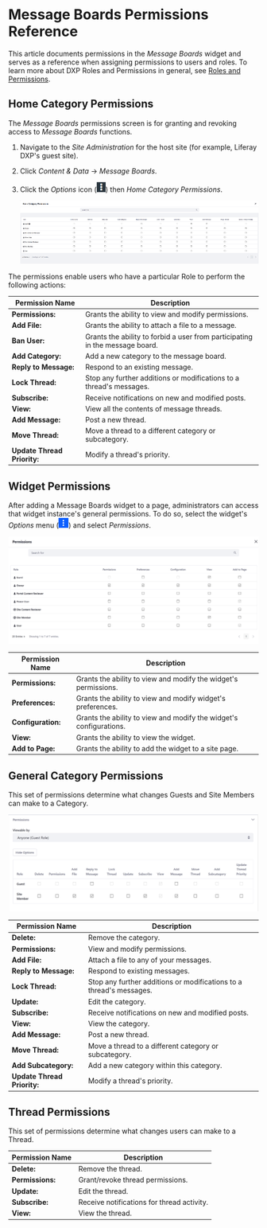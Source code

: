 # Message Boards Permissions Reference

This article documents permissions in the _Message Boards_ widget and serves as a reference when assigning permissions to users and roles. To learn more about DXP Roles and Permissions in general, see [Roles and Permissions](https://help.liferay.com/hc/articles/360017895212-Roles-and-Permissions).

## Home Category Permissions

The _Message Boards_ permissions screen is for granting and revoking access to _Message Boards_ functions.

1. Navigate to the _Site Administration_ for the host site (for example, Liferay DXP's guest site).
1. Click _Content & Data_ &rarr; _Message Boards_.
1. Click the _Options_ icon (![Options](./message-boards-permissions-reference/images/01.png)) then _Home Category Permissions_.

    ![Assigning Permissions to Site Roles](./message-boards-permissions-reference/images/03.png)

The permissions enable users who have a particular Role to perform the following actions:

| Permission Name             | Description                                                                  |
| --------------------------- | ---------------------------------------------------------------------------- |
| **Permissions:**            | Grants the ability to view and modify permissions.                           |
| **Add File:**               | Grants the ability to attach a file to a message.                            |
| **Ban User:**               | Grants the ability to forbid a user from participating in the message board. |
| **Add Category:**           | Add a new category to the message board.                                     |
| **Reply to Message:**       | Respond to an existing message.                                              |
| **Lock Thread:**            | Stop any further additions or modifications to a thread's messages.          |
| **Subscribe:**              | Receive notifications on new and modified posts.                             |
| **View:**                   | View all the contents of message threads.                                    |
| **Add Message:**            | Post a new thread.                                                           |
| **Move Thread:**            | Move a thread to a different category or subcategory.                        |
| **Update Thread Priority:** | Modify a thread's priority.                                                  |

## Widget Permissions

After adding a Message Boards widget to a page, administrators can access that widget instance's general permissions. To do so, select the widget's _Options_ menu (![Options](./message-boards-permissions-reference/images/02.png)) and select _Permissions_.

![Assigning Widget Permissions](./message-boards-permissions-reference/images/04.png)

| Permission Name    | Description                                                        |
| ------------------ | ------------------------------------------------------------------ |
| **Permissions:**   | Grants the ability to view and modify the widget's permissions.    |
| **Preferences:**   | Grants the ability to view and modify widget's preferences.        |
| **Configuration:** | Grants the ability to view and modify the widget's configurations. |
| **View:**          | Grants the ability to view the widget.                             |
| **Add to Page:**   | Grants the ability to add the widget to a site page.               |

## General Category Permissions

This set of permissions determine what changes Guests and Site Members can make to a Category.

![General Category Permissions](./message-boards-permissions-reference/images/05.png)

| Permission Name             | Description                                                         |
| --------------------------- | ------------------------------------------------------------------- |
| **Delete:**                 | Remove the category.                                                |
| **Permissions:**            | View and modify permissions.                                        |
| **Add File:**               | Attach a file to any of your messages.                              |
| **Reply to Message:**       | Respond to existing messages.                                       |
| **Lock Thread:**            | Stop any further additions or modifications to a thread's messages. |
| **Update:**                 | Edit the category.                                                  |
| **Subscribe:**              | Receive notifications on new and modified posts.                    |
| **View:**                   | View the category.                                                  |
| **Add Message:**            | Post a new thread.                                                  |
| **Move Thread:**            | Move a thread to a different category or subcategory.               |
| **Add Subcategory:**        | Add a new category within this category.                            |
| **Update Thread Priority:** | Modify a thread's priority.                                         |

## Thread Permissions

This set of permissions determine what changes users can make to a Thread.

| Permission Name  | Description                                |
| ---------------- | ------------------------------------------ |
| **Delete:**      | Remove the thread.                         |
| **Permissions:** | Grant/revoke thread permissions.           |
| **Update:**      | Edit the thread.                           |
| **Subscribe:**   | Receive notifications for thread activity. |
| **View:**        | View the thread.                           |
